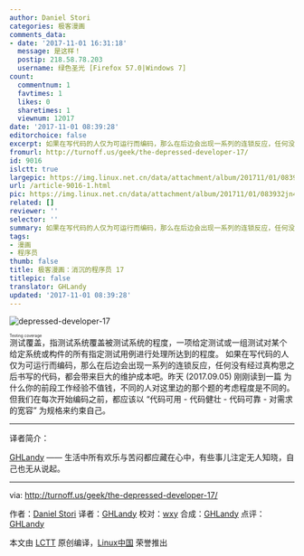 ```yaml
---
author: Daniel Stori
categories: 极客漫画
comments_data:
- date: '2017-11-01 16:31:18'
  message: 是这样！
  postip: 218.58.78.203
  username: 绿色圣光 [Firefox 57.0|Windows 7]
count:
  commentnum: 1
  favtimes: 1
  likes: 0
  sharetimes: 1
  viewnum: 12017
date: '2017-11-01 08:39:28'
editorchoice: false
excerpt: 如果在写代码的人仅为可运行而编码，那么在后边会出现一系列的连锁反应，任何没有经过真构思之后书写的代码，都会带来巨大的维护成本吧。
fromurl: http://turnoff.us/geek/the-depressed-developer-17/
id: 9016
islctt: true
largepic: https://img.linux.net.cn/data/attachment/album/201711/01/083932jn41vvczvjkhwry1.png.large.jpg
url: /article-9016-1.html
pic: https://img.linux.net.cn/data/attachment/album/201711/01/083932jn41vvczvjkhwry1.png.thumb.jpg
related: []
reviewer: ''
selector: ''
summary: 如果在写代码的人仅为可运行而编码，那么在后边会出现一系列的连锁反应，任何没有经过真构思之后书写的代码，都会带来巨大的维护成本吧。
tags:
- 漫画
- 程序员
thumb: false
title: 极客漫画：消沉的程序员 17
titlepic: false
translator: GHLandy
updated: '2017-11-01 08:39:28'
---
```


![depressed-developer-17](https://img.linux.net.cn/data/attachment/album/201711/01/083932jn41vvczvjkhwry1.png)


<ruby> 测试覆盖 <rp>  （ </rp> <rt>  Testing coverage </rt> <rp>  ） </rp></ruby>，指测试系统覆盖被测试系统的程度，一项给定测试或一组测试对某个给定系统或构件的所有指定测试用例进行处理所达到的程度。 如果在写代码的人仅为可运行而编码，那么在后边会出现一系列的连锁反应，任何没有经过真构思之后书写的代码，都会带来巨大的维护成本吧。昨天 (2017.09.05) 刚刚读到一篇 为什么你的前段工作经验不值钱，不同的人对这里边的那个题的考虑程度是不同的。但我们在每次开始编码之前，都应该以 “代码可用 - 代码健壮 - 代码可靠 - 对需求的宽容” 为规格来约束自己。




---


译者简介：


[GHLandy](http://ghlandy.com/) —— 生活中所有欢乐与苦闷都应藏在心中，有些事儿注定无人知晓，自己也无从说起。




---


via: <http://turnoff.us/geek/the-depressed-developer-17/>


作者：[Daniel Stori](http://turnoff.us/about/) 译者：[GHLandy](https://github.com/GHLandy) 校对：[wxy](https://github.com/wxy) 合成：[GHLandy](https://github.com/GHLandy) 点评：[GHLandy](https://github.com/GHLandy)


本文由 [LCTT](https://github.com/LCTT/TranslateProject) 原创编译，[Linux中国](https://linux.cn/) 荣誉推出